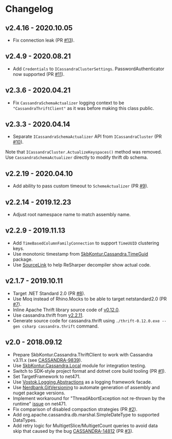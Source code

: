 # Changelog

## v2.4.16 - 2020.10.05
- Fix connection leak (PR [#13](https://github.com/skbkontur/cassandra-thrift-client/pull/13)).

## v2.4.9 - 2020.08.21
- Add `Credentials` to `ICassandraClusterSettings`. PasswordAuthenticator now supported (PR [#11](https://github.com/skbkontur/cassandra-thrift-client/pull/11)).

## v2.3.6 - 2020.04.21
- Fix `CassandraSchemaActualizer` logging context to be `"CassandraThriftClient"` as it was before making this class public.

## v2.3.3 - 2020.04.14
- Separate `ICassandraSchemaActualizer` API from `ICassandraCluster` (PR [#10](https://github.com/skbkontur/cassandra-thrift-client/pull/10)).

Note that `ICassandraCluster.ActualizeKeyspaces()` method was removed. Use `CassandraSchemaActualizer` directly to modify thrift db schema.

## v2.2.19 - 2020.04.10
- Add ability to pass custom timeout to `SchemeActualizer` (PR [#9](https://github.com/skbkontur/cassandra-thrift-client/pull/9)).

## v2.2.14 - 2019.12.23
- Adjust root namespace name to match assembly name.

## v2.2.9 - 2019.11.13
- Add `TimeBasedColumnFamilyConnection` to support `TimeUUID` clustering keys.
- Use monotonic timestamp from [SkbKontur.Cassandra.TimeGuid](https://github.com/skbkontur/cassandra-time-guid) package.
- Use [SourceLink](https://github.com/dotnet/sourcelink) to help ReSharper decompiler show actual code.

## v2.1.7 - 2019.10.11
- Target .NET Standard 2.0 (PR [#8](https://github.com/skbkontur/cassandra-thrift-client/pull/8)).
- Use Moq instead of Rhino.Mocks to be able to target netstandard2.0 (PR [#7](https://github.com/skbkontur/cassandra-thrift-client/pull/7)).
- Inline Apache Thrift library source code of [v0.12.0](https://github.com/apache/thrift/tree/v0.12.0/lib/csharp/src).
- Use cassandra.thrift from [v2.2.11](https://github.com/apache/cassandra/tree/cassandra-2.2.11/interface).
- Generate source code for cassandra.thrift using `./thrift-0.12.0.exe --gen csharp cassandra.thrift` command.

## v2.0 - 2018.09.12
- Prepare SkbKontur.Cassandra.ThriftClient to work with Cassandra v3.11.x 
  (see [CASSANDRA-9839](https://issues.apache.org/jira/browse/CASSANDRA-9839)).
- Use [SkbKontur.Cassandra.Local](https://github.com/skbkontur/cassandra-local) module for integration testing.
- Switch to SDK-style project format and dotnet core build tooling 
  (PR [#1](https://github.com/skbkontur/cassandra-thrift-client/pull/1)).
- Set TargetFramework to net471.
- Use [Vostok.Logging.Abstractions](https://github.com/vostok/logging.abstractions) as a logging framework facade.
- Use [Nerdbank.GitVersioning](https://github.com/AArnott/Nerdbank.GitVersioning) to automate generation of assembly 
  and nuget package versions.
- Implement workaround for "ThreadAbortException not re-thrown by the runtime" 
  [issue](https://github.com/dotnet/coreclr/issues/16122) on net471.
- Fix comparison of disabled compaction strategies 
  (PR [#2](https://github.com/skbkontur/cassandra-thrift-client/pull/2)).
- Add org.apache.cassandra.db.marshal.SimpleDateType to supported DataTypes.
- Add retry logic for MultigetSlice/MultigetCount queries to avoid data skip that caused by the bug [CASSANDRA-14812](https://issues.apache.org/jira/browse/CASSANDRA-14812) 
(PR [#3](https://github.com/skbkontur/cassandra-thrift-client/pull/3)).
